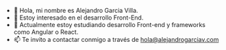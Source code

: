 - 👋 Hola, mi nombre es Alejandro Garcia Villa.
- 👀 Estoy interesado en el desarrollo Front-End.
- 🌱 Actualmente estoy estudiando desarrollo Front-end y frameworks como Angular o React. 
- 📫 Te invito a contactar conmigo a través de hola@alejandrogarciav.com

